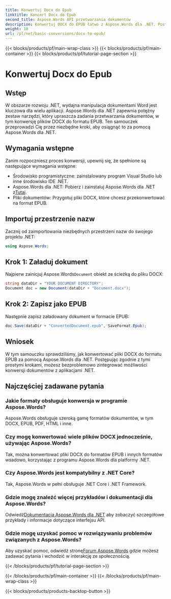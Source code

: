 ```yaml
---
title: Konwertuj Docx do Epub
linktitle: Koncert Docx do Epub
second_title: Aspose.Words API przetwarzania dokumentów
description: Konwertuj DOCX do EPUB łatwo z Aspose.Words dla .NET. Postępuj zgodnie z naszym samouczkiem, aby uzyskać bezproblemową integrację z aplikacjami .NET.
weight: 10
url: /pl/net/basic-conversions/docx-to-epub/
---
```


{{< blocks/products/pf/main-wrap-class >}}
{{< blocks/products/pf/main-container >}}
{{< blocks/products/pf/tutorial-page-section >}}

# Konwertuj Docx do Epub

## Wstęp

W obszarze rozwoju .NET, wydajna manipulacja dokumentami Word jest kluczowa dla wielu aplikacji. Aspose.Words dla .NET zapewnia potężny zestaw narzędzi, który upraszcza zadania przetwarzania dokumentów, w tym konwersję plików DOCX do formatu EPUB. Ten samouczek przeprowadzi Cię przez niezbędne kroki, aby osiągnąć to za pomocą Aspose.Words dla .NET.

## Wymagania wstępne

Zanim rozpoczniesz proces konwersji, upewnij się, że spełnione są następujące wymagania wstępne:
- Środowisko programistyczne: zainstalowany program Visual Studio lub inne środowisko IDE .NET.
- Aspose.Words dla .NET: Pobierz i zainstaluj Aspose.Words dla .NET z[Tutaj](https://releases.aspose.com/words/net/).
- Pliki dokumentów: Przygotuj pliki DOCX, które chcesz przekonwertować na format EPUB.

## Importuj przestrzenie nazw

Zacznij od zaimportowania niezbędnych przestrzeni nazw do swojego projektu .NET:

```csharp
using Aspose.Words;
```

## Krok 1: Załaduj dokument

 Najpierw zainicjuj Aspose.Words`Document` obiekt ze ścieżką do pliku DOCX:

```csharp
string dataDir = "YOUR DOCUMENT DIRECTORY";
Document doc = new Document(dataDir + "Document.docx");
```

## Krok 2: Zapisz jako EPUB

Następnie zapisz załadowany dokument w formacie EPUB:

```csharp
doc.Save(dataDir + "ConvertedDocument.epub", SaveFormat.Epub);
```

## Wniosek

W tym samouczku sprawdziliśmy, jak konwertować pliki DOCX do formatu EPUB za pomocą Aspose.Words dla .NET. Postępując zgodnie z tymi prostymi krokami, możesz bezproblemowo zintegrować możliwości konwersji dokumentów z aplikacjami .NET.

## Najczęściej zadawane pytania

### Jakie formaty obsługuje konwersja w programie Aspose.Words?
Aspose.Words obsługuje szeroką gamę formatów dokumentów, w tym DOCX, EPUB, PDF, HTML i inne.

### Czy mogę konwertować wiele plików DOCX jednocześnie, używając Aspose.Words?
Tak, można konwertować pliki DOCX do formatów EPUB i innych formatów wsadowo, korzystając z programu Aspose.Words dla platformy .NET.

### Czy Aspose.Words jest kompatybilny z .NET Core?
Tak, Aspose.Words w pełni obsługuje .NET Core i .NET Framework.

### Gdzie mogę znaleźć więcej przykładów i dokumentacji dla Aspose.Words?
 Odwiedź[Dokumentacja Aspose.Words dla .NET](https://reference.aspose.com/words/net/) aby zobaczyć szczegółowe przykłady i informacje dotyczące interfejsu API.

### Gdzie mogę uzyskać pomoc w rozwiązywaniu problemów związanych z Aspose.Words?
 Aby uzyskać pomoc, odwiedź stronę[Forum Aspose.Words](https://forum.aspose.com/c/words/8) gdzie możesz zadawać pytania i wchodzić w interakcję ze społecznością.

{{< /blocks/products/pf/tutorial-page-section >}}

{{< /blocks/products/pf/main-container >}}
{{< /blocks/products/pf/main-wrap-class >}}

{{< blocks/products/products-backtop-button >}}
